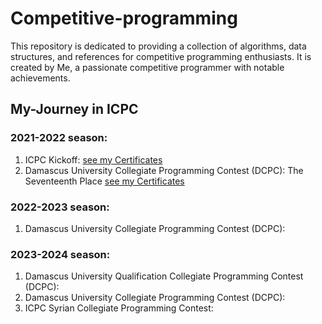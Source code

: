 # Competitive-programming

This repository is dedicated to providing a collection of algorithms, data structures, and references for competitive programming enthusiasts. It is created by Me, a passionate competitive programmer with notable achievements.

## My-Journey in ICPC

### 2021-2022 season:
   1. ICPC Kickoff:
          [see my Certificates](Certificates/2021-2022/kickoff/)
   3. Damascus University Collegiate Programming Contest (DCPC):
          The Seventeenth Place
          [see my Certificates](Certificates/2021-2022/DCPC/)
### 2022-2023 season:
   1. Damascus University Collegiate Programming Contest (DCPC):

### 2023-2024 season:
   1. Damascus University Qualification Collegiate Programming Contest (DCPC):
   2. Damascus University Collegiate Programming Contest (DCPC):
   3. ICPC Syrian Collegiate Programming Contest:
